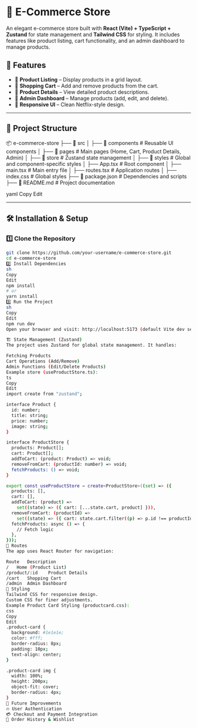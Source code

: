 # 🛒 E-Commerce Store

An elegant e-commerce store built with **React (Vite) + TypeScript + Zustand** for state management and **Tailwind CSS** for styling. It includes features like product listing, cart functionality, and an admin dashboard to manage products.

## 🚀 Features

- 📌 **Product Listing** – Display products in a grid layout.
- 🛒 **Shopping Cart** – Add and remove products from the cart.
- 🏪 **Product Details** – View detailed product descriptions.
- 🔑 **Admin Dashboard** – Manage products (add, edit, and delete).
- 🎨 **Responsive UI** – Clean Netflix-style design.

---

## 📂 Project Structure

📦 e-commerce-store ├── 📁 src │ ├── 📁 components # Reusable UI components │ ├── 📁 pages # Main pages (Home, Cart, Product Details, Admin) │ ├── 📁 store # Zustand state management │ ├── 📁 styles # Global and component-specific styles │ ├── App.tsx # Root component │ ├── main.tsx # Main entry file │ ├── routes.tsx # Application routes │ ├── index.css # Global styles ├── 📜 package.json # Dependencies and scripts ├── 📜 README.md # Project documentation

yaml
Copy
Edit

---

## 🛠️ Installation & Setup

### 1️⃣ Clone the Repository
```sh
git clone https://github.com/your-username/e-commerce-store.git
cd e-commerce-store
2️⃣ Install Dependencies
sh
Copy
Edit
npm install
# or
yarn install
3️⃣ Run the Project
sh
Copy
Edit
npm run dev
Open your browser and visit: http://localhost:5173 (default Vite dev server)

🏗️ State Management (Zustand)
The project uses Zustand for global state management. It handles:

Fetching Products
Cart Operations (Add/Remove)
Admin Functions (Edit/Delete Products)
Example store (useProductStore.ts):
ts
Copy
Edit
import create from "zustand";

interface Product {
  id: number;
  title: string;
  price: number;
  image: string;
}

interface ProductStore {
  products: Product[];
  cart: Product[];
  addToCart: (product: Product) => void;
  removeFromCart: (productId: number) => void;
  fetchProducts: () => void;
}

export const useProductStore = create<ProductStore>((set) => ({
  products: [],
  cart: [],
  addToCart: (product) =>
    set((state) => ({ cart: [...state.cart, product] })),
  removeFromCart: (productId) =>
    set((state) => ({ cart: state.cart.filter((p) => p.id !== productId) })),
  fetchProducts: async () => {
    // Fetch logic
  },
}));
📜 Routes
The app uses React Router for navigation:

Route	Description
/	Home (Product List)
/product/:id	Product Details
/cart	Shopping Cart
/admin	Admin Dashboard
🎨 Styling
Tailwind CSS for responsive design.
Custom CSS for finer adjustments.
Example Product Card Styling (productcard.css):
css
Copy
Edit
.product-card {
  background: #1e1e1e;
  color: #fff;
  border-radius: 8px;
  padding: 10px;
  text-align: center;
}

.product-card img {
  width: 100%;
  height: 200px;
  object-fit: cover;
  border-radius: 4px;
}
📌 Future Improvements
🔥 User Authentication
💳 Checkout and Payment Integration
📝 Order History & Wishlist
